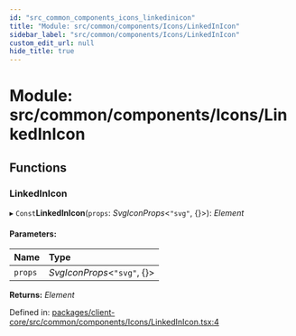 ```yaml
---
id: "src_common_components_icons_linkedinicon"
title: "Module: src/common/components/Icons/LinkedInIcon"
sidebar_label: "src/common/components/Icons/LinkedInIcon"
custom_edit_url: null
hide_title: true
---
```


# Module: src/common/components/Icons/LinkedInIcon

## Functions

### LinkedInIcon

▸ `Const`**LinkedInIcon**(`props`: *SvgIconProps*<``"svg"``, {}\>): *Element*

#### Parameters:

| Name | Type |
| :------ | :------ |
| `props` | *SvgIconProps*<``"svg"``, {}\> |

**Returns:** *Element*

Defined in: [packages/client-core/src/common/components/Icons/LinkedInIcon.tsx:4](https://github.com/xr3ngine/xr3ngine/blob/2d83606b6/packages/client-core/src/common/components/Icons/LinkedInIcon.tsx#L4)
